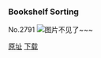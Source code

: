 ### Bookshelf Sorting
No.2791
![图片不见了~~~](https://imgs.xkcd.com/comics/bookshelf_sorting.png)

[原址](https://xkcd.com//2791) [下载](https://imgs.xkcd.com/comics/bookshelf_sorting.png)

